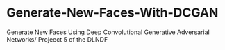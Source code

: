# Generate-New-Faces-With-DCGAN
Generate New Faces Using Deep Convolutional Generative Adversarial Networks/ Projeect 5 of the DLNDF
